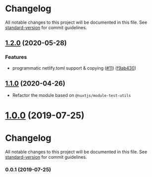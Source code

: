 # Changelog

All notable changes to this project will be documented in this file. See [standard-version](https://github.com/conventional-changelog/standard-version) for commit guidelines.

## [1.2.0](https://github.com/nuxt-community/netlify-files-module/compare/v1.0.0...v1.2.0) (2020-05-28)


### Features

* programmatic netlify.toml support & copying ([#11](https://github.com/nuxt-community/netlify-files-module/issues/11)) ([f9ab430](https://github.com/nuxt-community/netlify-files-module/commit/f9ab430222dcbd026218f6dbd73ea2a6869f335c))

## [1.1.0](https://github.com/nuxt-community/netlify-files-module/compare/v1.0.0...v1.1.0) (2020-04-26)

* Refactor the module based on `@nuxtjs/module-test-utils`

<a name="1.0.0"></a>
# [1.0.0](https://github.com/nuxt-community/netlify-files-module/compare/v0.0.1...v1.0.0) (2019-07-25)



# Changelog

All notable changes to this project will be documented in this file. See [standard-version](https://github.com/conventional-changelog/standard-version) for commit guidelines.

### 0.0.1 (2019-07-25)
